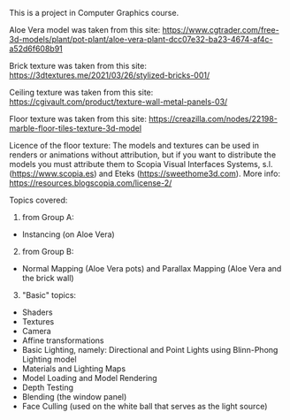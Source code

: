 This is a project in Computer Graphics course.

Aloe Vera model was taken from this site: https://www.cgtrader.com/free-3d-models/plant/pot-plant/aloe-vera-plant-dcc07e32-ba23-4674-af4c-a52d6f608b91

Brick texture was taken from this site: https://3dtextures.me/2021/03/26/stylized-bricks-001/

Ceiling texture was taken from this site: https://cgivault.com/product/texture-wall-metal-panels-03/

Floor texture was taken from this site: https://creazilla.com/nodes/22198-marble-floor-tiles-texture-3d-model

Licence of the floor texture: The models and textures can be used in renders or animations without attribution, but if you want to distribute the models you must attribute them to Scopia Visual Interfaces Systems, s.l. (https://www.scopia.es) and Eteks (https://sweethome3d.com). More info: https://resources.blogscopia.com/license-2/

Topics covered:
 1. from Group A:
  - Instancing (on Aloe Vera)
 2. from Group B:
  - Normal Mapping (Aloe Vera pots) and Parallax Mapping (Aloe Vera and the brick wall)
 3. "Basic" topics:
  - Shaders
  - Textures
  - Camera
  - Affine transformations
  - Basic Lighting, namely: Directional and Point Lights using Blinn-Phong Lighting model
  - Materials and Lighting Maps
  - Model Loading and Model Rendering
  - Depth Testing
  - Blending (the window panel)
  - Face Culling (used on the white ball that serves as the light source)
